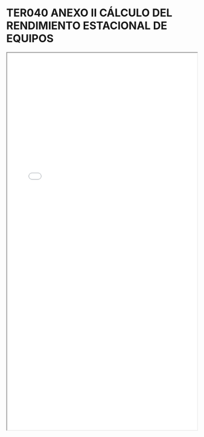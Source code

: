 
# TER040 ANEXO II CÁLCULO DEL RENDIMIENTO ESTACIONAL DE EQUIPOS

<iframe src="../TER040 ANEXO II CÁLCULO DEL RENDIMIENTO ESTACIONAL DE EQUIPOS.pdf" width="100%" height="1000px"></iframe>

